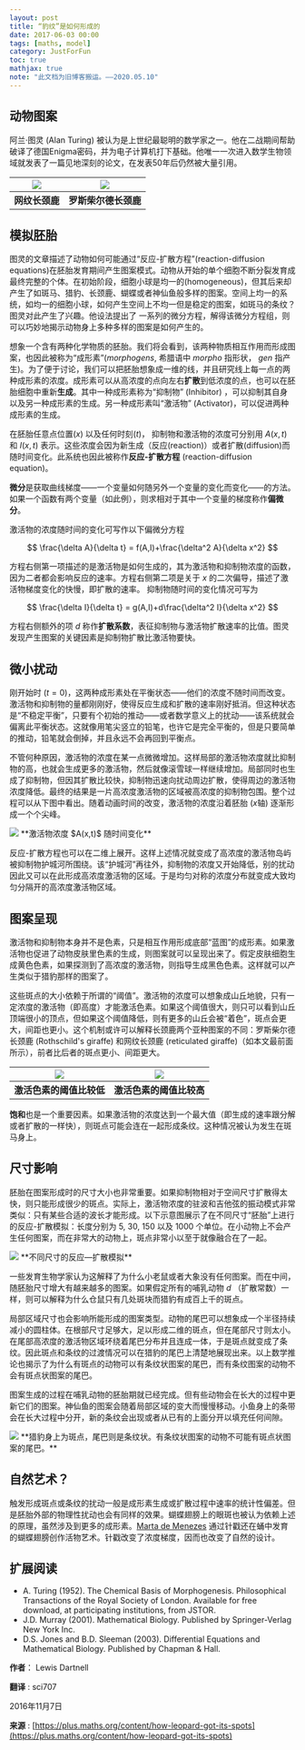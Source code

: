 ```yaml
---
layout: post
title: “豹纹”是如何形成的
date: 2017-06-03 00:00
tags: [maths, model]
category: JustForFun
toc: true
mathjax: true
note: "此文档为旧博客搬运。——2020.05.10"
---
```

## 动物图案
阿兰·图灵 (Alan Turing) 被认为是上世纪最聪明的数学家之一。他在二战期间帮助破译了德国Enigma密码，并为电子计算机打下基础。他唯一一次进入数学生物领域就发表了一篇见地深刻的论文，在发表50年后仍然被大量引用。


| <img src="https://plus.maths.org/issue30/features/dartnell/istock_reticulated.jpg" /> | <img src="https://plus.maths.org/issue30/features/dartnell/istock_rothschild.jpg" /> |
| :--------------------------------------: | :--------------------------------------: |
|                **网纹长颈鹿**                 |               **罗斯柴尔德长颈鹿**               |


## 模拟胚胎
图灵的文章描述了动物如何可能通过“反应-扩散方程”(reaction-diffusion equations)在胚胎发育期间产生图案模式。动物从开始的单个细胞不断分裂发育成最终完整的个体。在初始阶段，细胞小球是均一的(homogeneous)，但其后来却产生了如斑马、猎豹、长颈鹿、蝴蝶或者神仙鱼般多样的图案。空间上均一的系统，如均一的细胞小球，如何产生空间上不均一但是稳定的图案，如斑马的条纹？ 图灵对此产生了兴趣。他设法提出了 一系列的微分方程，解得该微分方程组，则可以巧妙地揭示动物身上多种多样的图案是如何产生的。

想象一个含有两种化学物质的胚胎。我们将会看到，该两种物质相互作用而形成图案，也因此被称为“成形素”(*morphogens*, 希腊语中 *morpho* 指形状， *gen* 指产生)。为了便于讨论，我们可以把胚胎想象成一维的线，并且研究线上每一点的两种成形素的浓度。成形素可以从高浓度的点向左右**扩散**到低浓度的点，也可以在胚胎细胞中重新**生成**。其中一种成形素称为“抑制物” (Inhibitor) ，可以抑制其自身以及另一种成形素的生成。另一种成形素叫“激活物” (Activator)，可以促进两种成形素的生成。

在胚胎任意点位置($x$) 以及任何时刻($t$)， 抑制物和激活物的浓度可分别用 $A(x,t)$ 和 $I(x,t)$ 表示。这些浓度会因为新生成（反应(reaction)）或者扩散(diffusion)而随时间变化。此系统也因此被称作**反应-扩散方程** (reaction-diffusion equation)。

**微分**是获取曲线梯度——一个变量如何随另外一个变量的变化而变化——的方法。如果一个函数有两个变量（如此例），则求相对于其中一个变量的梯度称作**偏微分**。

激活物的浓度随时间的变化可写作以下偏微分方程

$$
\frac{\delta A}{\delta t} = f(A,I)+\frac{\delta^2 A}{\delta x^2}
$$

方程右侧第一项描述的是激活物是如何生成的，其为激活物和抑制物浓度的函数，因为二者都会影响反应的速率。方程右侧第二项是关于 $x$ 的二次偏导，描述了激活物梯度变化的快慢，即扩散的速率。
抑制物随时间的变化情况可写为

$$
\frac{\delta I}{\delta t} = g(A,I)+d\frac{\delta^2 I}{\delta x^2}
$$

方程右侧额外的项 $d$ 称作**扩散系数**，表征抑制物与激活物扩散速率的比值。图灵发现产生图案的关键因素是抑制物扩散比激活物要快。

## 微小扰动
刚开始时 ($t=0$)，这两种成形素处在平衡状态——他们的浓度不随时间而改变。激活物和抑制物的量都刚刚好，使得反应生成和扩散的速率刚好抵消。但这种状态是“不稳定平衡”，只要有个初始的推动——或者数学意义上的扰动——该系统就会偏离此平衡状态。这就像用笔尖竖立的铅笔，也许它是完全平衡的，但是只要简单的推动，铅笔就会倒掉，并且永远不会再回到平衡点。

不管何种原因，激活物的浓度在某一点微微增加。这样局部的激活物浓度就比抑制物的高，也就会生成更多的激活物，然后就像滚雪球一样继续增加。局部同时也生成了抑制物，但因其扩散比较快，抑制物迅速向扰动周边扩散，使得周边的激活物浓度降低。最终的结果是一片高浓度激活物的区域被高浓度的抑制物包围。整个过程可以从下图中看出。随着动画时间的改变，激活物的浓度沿着胚胎 ($x$轴) 逐渐形成一个个尖峰。

<img src="https://plus.maths.org/issue30/features/dartnell/Instability.gif" />
**激活物浓度 $A(x,t)$ 随时间变化**

反应-扩散方程也可以在二维上展开。这样上述情况就变成了高浓度的激活物岛屿被抑制物护城河所围绕。该“护城河”再往外，抑制物的浓度又开始降低，别的扰动因此又可以在此形成高浓度激活物的区域。于是均匀对称的浓度分布就变成大致均匀分隔开的高浓度激活物区域。

## 图案呈现
激活物和抑制物本身并不是色素，只是相互作用形成底部“蓝图”的成形素。如果激活物也促进了动物皮肤里色素的生成，则图案就可以呈现出来了。假定皮肤细胞生成黄色色素，如果探测到了高浓度的激活物，则指导生成黑色色素。这样就可以产生类似于猎豹那样的图案了。

这些斑点的大小依赖于所谓的“阈值”。激活物的浓度可以想象成山丘地貌，只有一定浓度的激活物（即高度）才能激活色素。如果这个阈值很大，则只可以看到山丘顶端很小的顶点，但如果这个阈值降低，则有更多的山丘会被“着色”，斑点会更大，间距也更小。这个机制或许可以解释长颈鹿两个亚种图案的不同：罗斯柴尔德长颈鹿 (Rothschild's giraffe) 和网纹长颈鹿 (reticulated giraffe)（如本文最前面所示），前者比后者的斑点更小、间距更大。

| <img src="https://plus.maths.org/issue30/features/dartnell/Low_Threshold.jpg" /> | <img src="https://plus.maths.org/issue30/features/dartnell/High_Threshold.jpg" /> |
| :--------------------------------------: | :--------------------------------------: |
|              **激活色素的阈值比较低**              |              **激活色素的阈值比较高**              |

**饱和**也是一个重要因素。如果激活物的浓度达到一个最大值（即生成的速率跟分解或者扩散的一样快），则斑点可能会连在一起形成条纹。这种情况被认为发生在斑马身上。

## 尺寸影响
胚胎在图案形成时的尺寸大小也非常重要。如果抑制物相对于空间尺寸扩散得太快，则只能形成很少的斑点。实际上，激活物浓度的驻波和吉他弦的振动模式非常类似：只有某些合适的波长才能形成。以下示意图展示了在不同尺寸“胚胎”上进行的反应-扩散模拟：长度分别为 $5$, $30$, $150$ 以及 $1000$ 个单位。在小动物上不会产生任何图案，而在非常大的动物上，斑点非常小以至于就像融合在了一起。

<img src="https://plus.maths.org/issue30/features/dartnell/Domain_size.gif" />
**不同尺寸的反应—扩散模拟**

一些发育生物学家认为这解释了为什么小老鼠或者大象没有任何图案。而在中间，随胚胎尺寸增大有越来越多的图案。如果假定所有的哺乳动物 $d$ （扩散常数）一样，则可以解释为什么仓鼠只有几处斑块而猎豹有成百上千的斑点。

局部区域尺寸也会影响所能形成的图案类型。动物的尾巴可以想象成一个半径持续减小的圆柱体。在根部尺寸足够大，足以形成二维的斑点，但在尾部尺寸则太小。在尾部高浓度的激活物区域环绕着尾巴分布并且连成一体，于是斑点就变成了条纹。因此斑点和条纹的过渡情况可以在猎豹的尾巴上清楚地展现出来。以上数学推论也揭示了为什么有斑点的动物可以有条纹状图案的尾巴，而有条纹图案的动物不会有斑点状图案的尾巴。

图案生成的过程在哺乳动物的胚胎期就已经完成。但有些动物会在长大的过程中更新它们的图案。神仙鱼的图案会随着局部区域的变大而慢慢移动。小鱼身上的条带会在长大过程中分开，新的条纹会出现或者从已有的上面分开以填充任何间隙。

<img src="https://plus.maths.org/issue30/features/dartnell/iStock_cheetah.jpg" />
**猎豹身上为斑点，尾巴则是条纹状。有条纹状图案的动物不可能有斑点状图案的尾巴。**

## 自然艺术？
触发形成斑点或条纹的扰动一般是成形素生成或扩散过程中速率的统计性偏差。但是胚胎外部的物理性扰动也会有同样的效果。蝴蝶翅膀上的眼斑也被认为依赖上述的原理，虽然涉及到更多的成形素。[Marta de Menezes](http://martademenezes.com/) 通过针戳还在蛹中发育的蝴蝶翅膀创作活物艺术。针戳改变了浓度梯度，因而也改变了自然的设计。

## 扩展阅读
* A. Turing (1952). The Chemical Basis of Morphogenesis. Philosophical Transactions of the Royal Society of London. Available for free download, at participating institutions, from JSTOR.
* J.D. Murray (2001). Mathematical Biology. Published by Springer-Verlag New York Inc.
* D.S. Jones and B.D. Sleeman (2003). Differential Equations and Mathematical Biology. Published by Chapman & Hall.


**作者**： Lewis Dartnell

**翻译** : sci707

2016年11月7日

**来源** : [https://plus.maths.org/content/how-leopard-got-its-spots](https://plus.maths.org/content/how-leopard-got-its-spots)




[1]: https://plus.maths.org/issue30/features/dartnell/Instability.gif